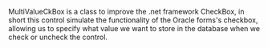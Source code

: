 MultiValueCkBox is a class to improve the .net framework CheckBox, in short this control simulate the functionality
of the Oracle forms's checkbox, allowing us to specify what value we want to store in the database when we check or uncheck
the control.
